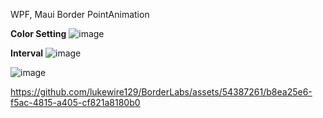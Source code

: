 WPF, Maui Border PointAnimation

**Color Setting**
![image](https://github.com/lukewire129/BorderLabs/assets/54387261/986ebfc1-9cb1-462a-8356-3867634c7b38)

**Interval**
![image](https://github.com/lukewire129/BorderLabs/assets/54387261/60702ee8-1941-4700-990e-94b268616f7b)


![image](https://github.com/lukewire129/BorderLabs/assets/54387261/a610b4c2-14b1-44f8-ad07-61d01f069820)



https://github.com/lukewire129/BorderLabs/assets/54387261/b8ea25e6-f5ac-4815-a405-cf821a8180b0

